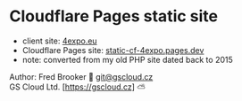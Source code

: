# Cloudflare Pages static site

* client site: [4expo.eu](http://4expo.eu)
* Cloudflare Pages site: [static-cf-4expo.pages.dev](https://static-cf-4expo.pages.dev)
* note: converted from my old PHP site dated back to 2015

Author: Fred Brooker 💌 <git@gscloud.cz>  
GS Cloud Ltd. [https://gscloud.cz] ⛅️
